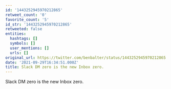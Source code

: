```yaml
---
id: '1443252945970212865'
retweet_count: '0'
favorite_count: '5'
id_str: '1443252945970212865'
retweeted: false
entities:
  hashtags: []
  symbols: []
  user_mentions: []
  urls: []
original_url: https://twitter.com/benbalter/status/1443252945970212865
date: '2021-09-29T16:34:51.000Z'
title: Slack DM zero is the new Inbox zero.
---
```


Slack DM zero is the new Inbox zero.